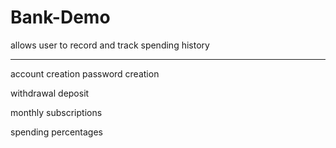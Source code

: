 # Bank-Demo

allows user to record and track spending history

----------------------------------------------------

account creation
password creation 

withdrawal 
deposit 

monthly subscriptions

spending percentages

